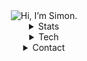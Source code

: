 <div align="center">
  <img alt="Hi, I’m Simon." src="https://capsule-render.vercel.app/api?type=blur&height=270&color=663399&text=Hi%2C%20I%E2%80%99m%20Simon.&textBg=false&section=header&reversal=false&fontColor=000000&animation=fadeIn&stroke=ffffff">  
  <details>
  <summary>Stats</summary>
    <img src="https://github-readme-streak-stats-seven-azure.vercel.app/?user=Xeimyn&theme=transparent&hide_border=true&date_format=n%2Fj%5B%2FY%5D&background-type=solid&properties=background&currStreakNum=663399&fire=ffffff&ring=663399&currStreakLabel=ffffff&sideNums=ffffff&sideLabels=ffffff&dates=ffffff" alt="GitHub Streak Stats" />
    <br />    
    <img src="https://github-readme-stats.vercel.app/api?username=xeimyn&theme=transparent&hide_border=true&title_color=ffffff&show_icons=true&include_all_commits=true&ring_color=663399&icon_color=663399" alt="Github Stats Card" " />
    <br />
    <img src="https://github-readme-stats.vercel.app/api/top-langs?username=xeimyn&theme=transparent&hide_border=true&title_color=ffffff" alt="Most used Languages" />
    <br />
    <!--START_SECTION:waka-->

```rust
From: 30 July 2025 - To: 06 August 2025

Total Time: 0 secs

No activity tracked
```

<!--END_SECTION:waka-->
  </details>
  <details>
    <summary>Tech</summary>
    <img alt="Linux" src="https://img.shields.io/badge/Linux-FCC624.svg?style=for-the-badge&logo=Linux&logoColor=black"/>
    <img alt="Docker" src="https://img.shields.io/badge/Docker-2496ED.svg?style=for-the-badge&logo=Docker&logoColor=white"/>
    <img alt="Portainer" src="https://img.shields.io/badge/Portainer-13BEF9.svg?style=for-the-badge&logo=Portainer&logoColor=white"/>
    <img alt="Nginx" src="https://img.shields.io/badge/Nginx%20Proxy%20Manager-F15833.svg?style=for-the-badge&logo=Nginx-Proxy-Manager&logoColor=white"/>
    <img alt="Ollama" src="https://img.shields.io/badge/Ollama-000000.svg?style=for-the-badge&logo=Ollama&logoColor=white"/>
    <img alt="Jellyfin" src="https://img.shields.io/badge/Jellyfin-00A4DC.svg?style=for-the-badge&logo=Jellyfin&logoColor=white"/>
    <img alt="Homarr" src="https://img.shields.io/badge/Homarr-FA5252.svg?style=for-the-badge&logo=Homarr&logoColor=white"/>
    <img alt="radarr" src="https://img.shields.io/badge/radarr-FFCB3D.svg?style=for-the-badge&logo=radarr&logoColor=black"/>
    <img alt="sonarr" src="https://img.shields.io/badge/sonarr-2596BE.svg?style=for-the-badge&logo=sonarr&logoColor=white"/>
    <img alt="qbittorrent" src="https://img.shields.io/badge/qbittorrent-2F67BA.svg?style=for-the-badge&logo=qbittorrent&logoColor=white"/>
    <img alt="Python" src="https://img.shields.io/badge/Python-3776AB.svg?style=for-the-badge&logo=Python&logoColor=white"/>
    <img alt="FastAPI" src="https://img.shields.io/badge/FastAPI-009688.svg?style=for-the-badge&logo=FastAPI&logoColor=white"/>
    <img alt="SQLite" src="https://img.shields.io/badge/SQLite-003B57.svg?style=for-the-badge&logo=SQLite&logoColor=white"/>
    <img alt="Selenium" src="https://img.shields.io/badge/Selenium-43B02A.svg?style=for-the-badge&logo=Selenium&logoColor=white"/>
    <img alt="NumPy" src="https://img.shields.io/badge/NumPy-013243.svg?style=for-the-badge&logo=NumPy&logoColor=white"/>
    <img alt="Qt" src="https://img.shields.io/badge/Qt-41CD52.svg?style=for-the-badge&logo=Qt&logoColor=white"/>
    <img alt="Socket" src="https://img.shields.io/badge/Socket.io-010101.svg?style=for-the-badge&logo=socketdotio&logoColor=white"/>
    <img alt="HTML5" src="https://img.shields.io/badge/HTML5-E34F26.svg?style=for-the-badge&logo=HTML5&logoColor=white"/>
    <img alt="CSS" src="https://img.shields.io/badge/CSS-663399.svg?style=for-the-badge&logo=CSS&logoColor=white"/>
    <img alt="JavaScript" src="https://img.shields.io/badge/JavaScript-F7DF1E.svg?style=for-the-badge&logo=JavaScript&logoColor=black"/>
    <img alt="Node" src="https://img.shields.io/badge/Node.js-5FA04E.svg?style=for-the-badge&logo=nodedotjs&logoColor=white"/>
    <img alt="Svelte" src="https://img.shields.io/badge/Svelte-FF3E00.svg?style=for-the-badge&logo=Svelte&logoColor=white"/>
    <img alt="Go" src="https://img.shields.io/badge/Go-00ADD8.svg?style=for-the-badge&logo=Go&logoColor=white"/>
    <img alt="Godot" src="https://img.shields.io/badge/Godot%20Engine-478CBF.svg?style=for-the-badge&logo=Godot-Engine&logoColor=white"/>
    <img alt="Git" src="https://img.shields.io/badge/Git-F05032.svg?style=for-the-badge&logo=Git&logoColor=white"/>
    <img alt=".ENV" src="https://img.shields.io/badge/.ENV-ECD53F.svg?style=for-the-badge&logo=dotenv&logoColor=black"/>
    <img alt="JSON" src="https://img.shields.io/badge/JSON-000000.svg?style=for-the-badge&logo=JSON&logoColor=white"/>
    <img alt="TOML" src="https://img.shields.io/badge/TOML-9C4121.svg?style=for-the-badge&logo=TOML&logoColor=white"/>
    <img alt="YAML" src="https://img.shields.io/badge/YAML-CB171E.svg?style=for-the-badge&logo=YAML&logoColor=white"/>
    <img alt="Fiverr" src="https://img.shields.io/badge/Fiverr-1DBF73.svg?style=for-the-badge&logo=Fiverr&logoColor=white"/>
    <img alt="Codewars" src="https://img.shields.io/badge/Codewars-B1361E.svg?style=for-the-badge&logo=Codewars&logoColor=white"/>
    <img alt="Figma" src="https://img.shields.io/badge/Figma-F24E1E.svg?style=for-the-badge&logo=Figma&logoColor=white"/>
    <img alt="Chocolatey" src="https://img.shields.io/badge/Chocolatey-80B5E3.svg?style=for-the-badge&logo=Chocolatey&logoColor=white"/>
    <img alt="Chrome" src="https://img.shields.io/badge/Chrome%20Web%20Store-4285F4.svg?style=for-the-badge&logo=Chrome-Web-Store&logoColor=white"/>
    <img alt="Discord" src="https://img.shields.io/badge/Discord-5865F2.svg?style=for-the-badge&logo=Discord&logoColor=white"/>
    <img alt="VirtualBox" src="https://img.shields.io/badge/VirtualBox-2F61B4.svg?style=for-the-badge&logo=VirtualBox&logoColor=white"/>
  </details>
  <details>
    <summary>Contact</summary>
    <a href="https://discordapp.com/users/833086124384976907">
          <img alt="Discord" src="https://dcbadge.limes.pink/api/shield/833086124384976907?&theme=gray"/>
    </a>
  </details>
</div>
